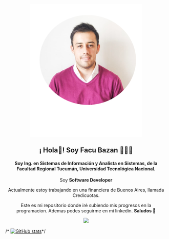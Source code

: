 
<p align="center" width="300">
   <img align="center" width="350" src="https://github.com/FacuBzn/About/blob/main/FacundoBzn.png"/>
   <h2 align="center">¡ Hola👋! Soy Facu Bazan 👨🏻‍💻</h2>
   <h4 align="center">Soy Ing. en Sistemas de Información y Analista en Sistemas, de la Facultad Regional Tucumán, Universidad Tecnológica Nacional.</h4>
   <p align="center">Soy <strong>Software Developer </strong><br />
</p>

<p align="center">Actualmente estoy trabajando en una financiera de Buenos Aires, llamada Credicuotas.</p>
<p align="center">Este es mi repositorio donde iré subiendo mis progresos en la programacion. Ademas podes seguirme en mi linkedin. <strong>Saludos 👋 </strong>
</p>



 <div align="center"> 
  <a href="https://www.linkedin.com/in/juanfacundobazanalvarez/" target="_blank"><img src="https://img.shields.io/badge/-LinkedIn-    %230077B5?style=for-the-badge&logo=linkedin&logoColor=white" target="_blank"></a>
</div>

/*
[![GitHub stats](https://github-readme-stats.vercel.app/api?username=facundobazan&show_icons=true&count_private=true&include_all_commits=true&custom_title=My%20GitHub%20Stats:&theme=dark)](https://github.com/FacuBzn)*/









